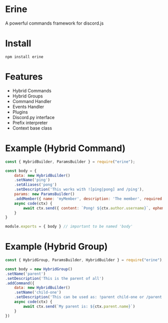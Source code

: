 # Erine
A powerful commands framework for discord.js

# Install
```
npm install erine
```

# Features
- Hybrid Commands
- Hybrid Groups
- Command Handler
- Events Handler
- Plugins
- Discord.py interface
- Prefix interpreter
- Context base class

# Example (Hybrid Command)
```js
const { HybridBuilder, ParamsBuilder } = require("erine");

const body = {
    data: new HybridBuilder()
    .setName('ping')
    .setAliases('pong')
    .setDescription('This works with ![ping|pong] and /ping'),
    params: new ParamsBuilder()
    .addMember({ name: 'myMember', description: 'The member', required: false }),
    async code(ctx) {
        await ctx.send({ content: `Pong! ${ctx.author.username}`, ephemeral: true })
    }
}

module.exports = { body } // important to be named 'body'
```

# Example (Hybrid Group)
```js
const { HybridGroup, ParamsBuilder, HybridBuilder } = require("erine");

const body = new HybridGroup()
.setName('parent')
.setDescription('This is the parent of all')
.addCommand({
    data: new HybridBuilder()
    .setName('child-one')
    .setDescription('This can be used as: !parent child-one or /parent child-one'),
    async code(ctx) {
        await ctx.send(`My parent is: ${ctx.parent.name}`)
    }
})
```